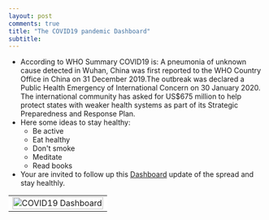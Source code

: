 ```yaml
---
layout: post
comments: true
title: "The COVID19 pandemic Dashboard"
subtitle: 
---
```


* According to WHO Summary COVID19 is: A pneumonia of unknown cause detected in Wuhan, China was first reported to the WHO Country Office in China on 31 December 2019.The outbreak was declared a Public Health Emergency of International Concern on 30 January 2020. The international community has asked for US$675 million to help protect states with weaker health systems as part of its Strategic Preparedness and Response Plan.
* Here some ideas to stay healthy:
   * Be active
   * Eat healthy 
   * Don't smoke
   * Meditate
   * Read books
* Your are invited to follow up this [Dashboard](https://mesfind.shinyapps.io/covid19_et/) update of the spread and stay healthly.

<div>
	
<table>
	<tr>
<td align="center" style="background-color:white"><a href="https://mesfind.shinyapps.io/covid19_et/"><img style="display:block;" width="100%" height="100%" src="" alt="COVID19 Dashboard"></a></td>
</tr>
</table>
</div>



